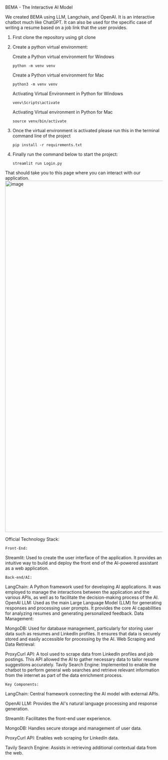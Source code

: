 BEMA - The Interactive AI Model

We created BEMA using LLM, Langchain, and OpenAI. It is an interactive chatbot much like ChatGPT. It can also be used for the specific case of writing a resume based on a job link that the user provides. 

1. First clone the repository using git clone

2. Create a python virtual environment:
   
      Create a Python virtual environment for Windows
   
      `python -m venv venv`
       
      Create a Python virtual environment for Mac
   
      `python3 -m venv venv`
       
      Activating Virtual Environment in Python for Windows
   
      `venv\Scripts\activate`
       
      Activating Virtual environment in Python for Mac
   
      `source venv/bin/activate`

4. Once the virtual environment is activated please run this in the terminal command line of the project

   `pip install -r requirements.txt`

5. Finally run the command below to start the project:

   `streamlit run Login.py`

That should take you to this page where you can interact with our application.
<img width="1123" alt="image" src="https://github.com/Teccon1998/GenAIAssistant/assets/43446163/07388579-22e6-4c7c-b2d5-f016de5e4d4d">



Official Technology Stack:

`Front-End:`

Streamlit: Used to create the user interface of the application. It provides an intuitive way to build and deploy the front end of the AI-powered assistant as a web application.

`Back-end/AI:`

LangChain: A Python framework used for developing AI applications. It was employed to manage the interactions between the application and the various APIs, as well as to facilitate the decision-making process of the AI.
OpenAI LLM: Used as the main Large Language Model (LLM) for generating responses and processing user prompts. It provides the core AI capabilities for analyzing resumes and generating personalized feedback.
Data Management:

MongoDB: Used for database management, particularly for storing user data such as resumes and LinkedIn profiles. It ensures that data is securely stored and easily accessible for processing by the AI.
Web Scraping and Data Retrieval:

ProxyCurl API: A tool used to scrape data from LinkedIn profiles and job postings. This API allowed the AI to gather necessary data to tailor resume suggestions accurately.
Tavily Search Engine: Implemented to enable the chatbot to perform general web searches and retrieve relevant information from the internet as part of the data enrichment process.

`Key Components:`

LangChain: Central framework connecting the AI model with external APIs.

OpenAI LLM: Provides the AI's natural language processing and response generation.

Streamlit: Facilitates the front-end user experience.

MongoDB: Handles secure storage and management of user data.

ProxyCurl API: Enables web scraping for LinkedIn data.

Tavily Search Engine: Assists in retrieving additional contextual data from the web.
